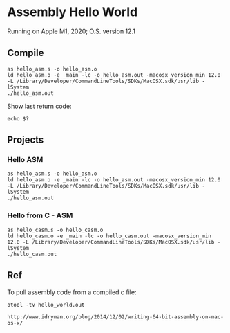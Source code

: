 # Assembly Hello World

Running on Apple M1, 2020; O.S. version 12.1

## Compile
```
as hello_asm.s -o hello_asm.o
ld hello_asm.o -e _main -lc -o hello_asm.out -macosx_version_min 12.0 -L /Library/Developer/CommandLineTools/SDKs/MacOSX.sdk/usr/lib -lSystem
./hello_asm.out
```

Show last return code:
```
echo $?
```

## Projects

### Hello ASM
```
as hello_asm.s -o hello_asm.o
ld hello_asm.o -e _main -lc -o hello_asm.out -macosx_version_min 12.0 -L /Library/Developer/CommandLineTools/SDKs/MacOSX.sdk/usr/lib -lSystem
./hello_asm.out
```

### Hello from C - ASM
```
as hello_casm.s -o hello_casm.o
ld hello_casm.o -e _main -lc -o hello_casm.out -macosx_version_min 12.0 -L /Library/Developer/CommandLineTools/SDKs/MacOSX.sdk/usr/lib -lSystem
./hello_casm.out
```

## Ref
To pull assembly code from a compiled c file:
```
otool -tv hello_world.out
```

```
http://www.idryman.org/blog/2014/12/02/writing-64-bit-assembly-on-mac-os-x/
```